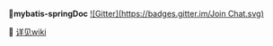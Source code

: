 :ant:**mybatis-springDoc**
[![Gitter](https://badges.gitter.im/Join Chat.svg)](https://gitter.im/0532/mybatis-spring?utm_source=badge&utm_medium=badge&utm_campaign=pr-badge&utm_content=badge)

:feet:  [详见wiki](https://github.com/0532/mybatis-spring/wiki)
